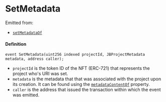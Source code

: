 # SetMetadata

Emitted from:

* [`setMetadataOf`](/v4/deprecated/v2/contracts/jbprojects/write/setmetadataof.md)

#### Definition

```
event SetMetadata(uint256 indexed projectId, JBProjectMetadata metadata, address caller);
```

* `projectId` is the token ID of the NFT (ERC-721) that represents the project who's URI was set.
* `metadata` is the metadata that that was associated with the project upon its creation. It can be found using the [`metadataContentOf`](/v4/deprecated/v2/contracts/jbprojects/properties/metadatacontentof.md) property.
* `caller` is the address that issued the transaction within which the event was emitted.
